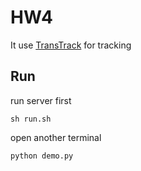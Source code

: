 # HW4

It use [TransTrack](https://github.com/PeizeSun/TransTrack) for tracking

## Run

run server first

```sh run.sh```

open another terminal

```python demo.py```
